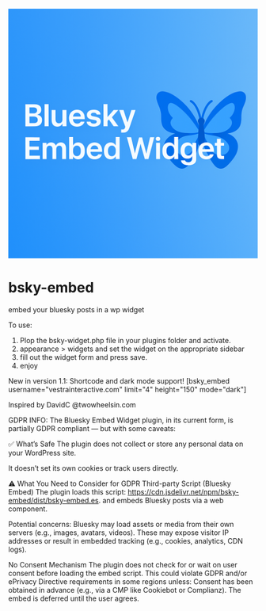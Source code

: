 ![Bluesky Embed Widget](social-preview.png)

# bsky-embed
embed your bluesky posts in a wp widget

To use:

1. Plop the bsky-widget.php file in your plugins folder and activate.
2. appearance > widgets and set the widget on the appropriate sidebar
3. fill out the widget form and press save.
4. enjoy

New in version 1.1:  Shortcode and dark mode support!
[bsky_embed username="vestrainteractive.com" limit="4" height="150" mode="dark"]

Inspired by DavidC @twowheelsin.com

GDPR INFO:
The Bluesky Embed Widget plugin, in its current form, is partially GDPR compliant — but with some caveats:

✅ What’s Safe
The plugin does not collect or store any personal data on your WordPress site.

It doesn’t set its own cookies or track users directly.

⚠️ What You Need to Consider for GDPR
Third-party Script (Bluesky Embed)
The plugin loads this script: https://cdn.jsdelivr.net/npm/bsky-embed/dist/bsky-embed.es.
and embeds Bluesky posts via a <bsky-embed> web component.

Potential concerns:
Bluesky may load assets or media from their own servers (e.g., images, avatars, videos).
These may expose visitor IP addresses or result in embedded tracking (e.g., cookies, analytics, CDN logs).

No Consent Mechanism
The plugin does not check for or wait on user consent before loading the embed script.
This could violate GDPR and/or ePrivacy Directive requirements in some regions unless:
Consent has been obtained in advance (e.g., via a CMP like Cookiebot or Complianz).
The embed is deferred until the user agrees.
